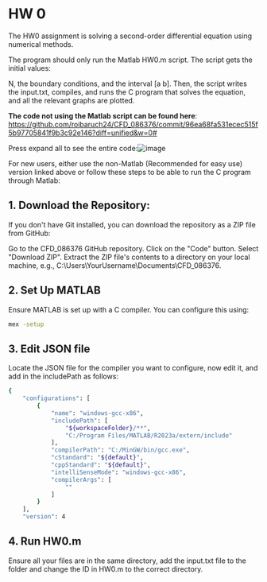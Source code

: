 # HW 0
The HW0 assignment is solving a second-order differential equation using numerical methods.

The program should only run the Matlab HW0.m script. The script gets the initial values: 

N, the boundary conditions, and the interval [a b]. Then, the script writes the input.txt, compiles, and runs the C program that solves the equation, and all the relevant graphs are plotted.

**The code not using the Matlab script can be found here**: https://github.com/roibaruch24/CFD_086376/commit/96ea68fa531ecec515f5b97705841f9b3c92e146?diff=unified&w=0# 

Press expand all to see the entire code:![image](https://github.com/roibaruch24/CFD_086376/assets/171028386/2861fe3c-6229-4d78-80ff-038450814d03)


For new users, either use the non-Matlab (Recommended for easy use) version linked above or follow these steps to be able to run the C program through Matlab:

## 1. Download the Repository:
If you don't have Git installed, you can download the repository as a ZIP file from GitHub:

Go to the CFD_086376 GitHub repository.
Click on the "Code" button.
Select "Download ZIP".
Extract the ZIP file's contents to a directory on your local machine, e.g., C:\Users\YourUsername\Documents\CFD_086376.
## 2. Set Up MATLAB
Ensure MATLAB is set up with a C compiler. You can configure this using:
 ```bash
mex -setup
```
## 3. Edit JSON file
Locate the JSON file for the compiler you want to configure, now edit it, and add in the includePath as follows:
```bash
{
    "configurations": [
        {
            "name": "windows-gcc-x86",
            "includePath": [
                "${workspaceFolder}/**",
                "C:/Program Files/MATLAB/R2023a/extern/include"
            ],
            "compilerPath": "C:/MinGW/bin/gcc.exe",
            "cStandard": "${default}",
            "cppStandard": "${default}",
            "intelliSenseMode": "windows-gcc-x86",
            "compilerArgs": [
                ""
            ]
        }
    ],
    "version": 4
```
## 4. Run HW0.m
Ensure all your files are in the same directory, add the input.txt file to the folder and change the ID in HW0.m to the correct directory.



